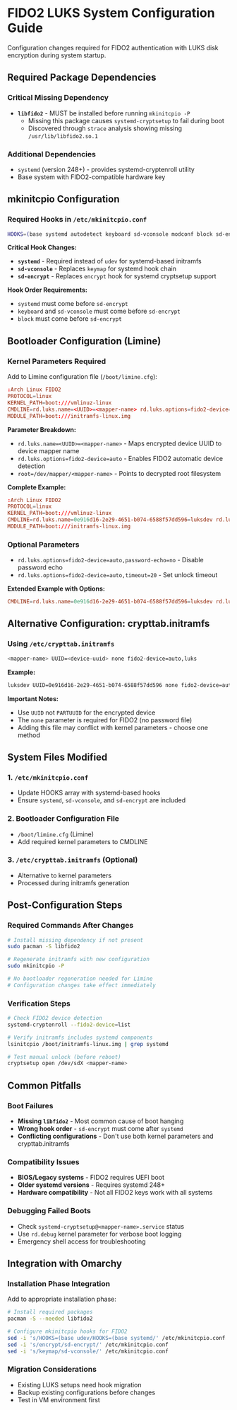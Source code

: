 # FIDO2 LUKS System Configuration Guide

Configuration changes required for FIDO2 authentication with LUKS disk encryption during system startup.

## Required Package Dependencies

### Critical Missing Dependency
- **`libfido2`** - MUST be installed before running `mkinitcpio -P`
  - Missing this package causes `systemd-cryptsetup` to fail during boot
  - Discovered through `strace` analysis showing missing `/usr/lib/libfido2.so.1`

### Additional Dependencies
- `systemd` (version 248+) - provides systemd-cryptenroll utility
- Base system with FIDO2-compatible hardware key

## mkinitcpio Configuration

### Required Hooks in `/etc/mkinitcpio.conf`
```bash
HOOKS=(base systemd autodetect keyboard sd-vconsole modconf block sd-encrypt filesystems fsck)
```

**Critical Hook Changes:**
- **`systemd`** - Required instead of `udev` for systemd-based initramfs
- **`sd-vconsole`** - Replaces `keymap` for systemd hook chain  
- **`sd-encrypt`** - Replaces `encrypt` hook for systemd cryptsetup support

**Hook Order Requirements:**
- `systemd` must come before `sd-encrypt`
- `keyboard` and `sd-vconsole` must come before `sd-encrypt`
- `block` must come before `sd-encrypt`

## Bootloader Configuration (Limine)

### Kernel Parameters Required
Add to Limine configuration file (`/boot/limine.cfg`):

```toml
:Arch Linux FIDO2
PROTOCOL=linux
KERNEL_PATH=boot:///vmlinuz-linux
CMDLINE=rd.luks.name=<UUID>=<mapper-name> rd.luks.options=fido2-device=auto root=/dev/mapper/<mapper-name> rw
MODULE_PATH=boot:///initramfs-linux.img
```

**Parameter Breakdown:**
- `rd.luks.name=<UUID>=<mapper-name>` - Maps encrypted device UUID to device mapper name
- `rd.luks.options=fido2-device=auto` - Enables FIDO2 automatic device detection
- `root=/dev/mapper/<mapper-name>` - Points to decrypted root filesystem

**Complete Example:**
```toml
:Arch Linux FIDO2
PROTOCOL=linux
KERNEL_PATH=boot:///vmlinuz-linux
CMDLINE=rd.luks.name=0e916d16-2e29-4651-b074-6588f57dd596=luksdev rd.luks.options=fido2-device=auto root=/dev/mapper/luksdev rw
MODULE_PATH=boot:///initramfs-linux.img
```

### Optional Parameters
- `rd.luks.options=fido2-device=auto,password-echo=no` - Disable password echo
- `rd.luks.options=fido2-device=auto,timeout=20` - Set unlock timeout

**Extended Example with Options:**
```toml
CMDLINE=rd.luks.name=0e916d16-2e29-4651-b074-6588f57dd596=luksdev rd.luks.options=fido2-device=auto,password-echo=no,timeout=20 root=/dev/mapper/luksdev rw
```

## Alternative Configuration: crypttab.initramfs

### Using `/etc/crypttab.initramfs`
```bash
<mapper-name> UUID=<device-uuid> none fido2-device=auto,luks
```

**Example:**
```bash
luksdev UUID=0e916d16-2e29-4651-b074-6588f57dd596 none fido2-device=auto,luks
```

**Important Notes:**
- Use `UUID` not `PARTUUID` for the encrypted device
- The `none` parameter is required for FIDO2 (no password file)
- Adding this file may conflict with kernel parameters - choose one method

## System Files Modified

### 1. `/etc/mkinitcpio.conf`
- Update HOOKS array with systemd-based hooks
- Ensure `systemd`, `sd-vconsole`, and `sd-encrypt` are included

### 2. Bootloader Configuration File
- `/boot/limine.cfg` (Limine)
- Add required kernel parameters to CMDLINE

### 3. `/etc/crypttab.initramfs` (Optional)
- Alternative to kernel parameters
- Processed during initramfs generation

## Post-Configuration Steps

### Required Commands After Changes
```bash
# Install missing dependency if not present
sudo pacman -S libfido2

# Regenerate initramfs with new configuration
sudo mkinitcpio -P

# No bootloader regeneration needed for Limine
# Configuration changes take effect immediately
```

### Verification Steps
```bash
# Check FIDO2 device detection
systemd-cryptenroll --fido2-device=list

# Verify initramfs includes systemd components
lsinitcpio /boot/initramfs-linux.img | grep systemd

# Test manual unlock (before reboot)
cryptsetup open /dev/sdX <mapper-name>
```

## Common Pitfalls

### Boot Failures
- **Missing `libfido2`** - Most common cause of boot hanging
- **Wrong hook order** - `sd-encrypt` must come after `systemd`
- **Conflicting configurations** - Don't use both kernel parameters and crypttab.initramfs

### Compatibility Issues  
- **BIOS/Legacy systems** - FIDO2 requires UEFI boot
- **Older systemd versions** - Requires systemd 248+
- **Hardware compatibility** - Not all FIDO2 keys work with all systems

### Debugging Failed Boots
- Check `systemd-cryptsetup@<mapper-name>.service` status
- Use `rd.debug` kernel parameter for verbose boot logging
- Emergency shell access for troubleshooting

## Integration with Omarchy

### Installation Phase Integration
Add to appropriate installation phase:
```bash
# Install required packages
pacman -S --needed libfido2

# Configure mkinitcpio hooks for FIDO2
sed -i 's/HOOKS=(base udev/HOOKS=(base systemd/' /etc/mkinitcpio.conf
sed -i 's/encrypt/sd-encrypt/' /etc/mkinitcpio.conf
sed -i 's/keymap/sd-vconsole/' /etc/mkinitcpio.conf
```

### Migration Considerations
- Existing LUKS setups need hook migration
- Backup existing configurations before changes
- Test in VM environment first